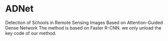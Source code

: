 # ADNet
Detection of Schools in Remote Sensing Images Based on Attention-Guided Dense Network
The method is based on Faster R-CNN. we only unload the key code of our method.

